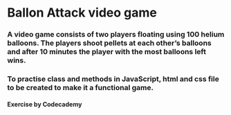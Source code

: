 # Ballon Attack video game

### A video game consists of two players floating using 100 helium balloons. The players shoot pellets at each other’s balloons and after 10 minutes the player with the most balloons left wins.

### To practise class and methods in JavaScript, html and css file to be created to make it a functional game.

#### Exercise by Codecademy
